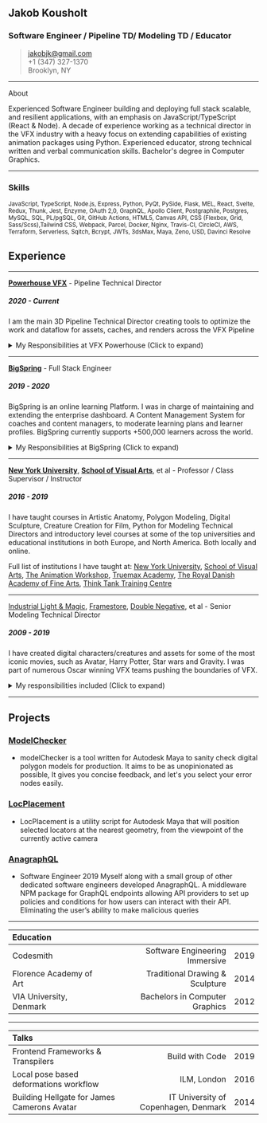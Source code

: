 ## Jakob Kousholt
### Software Engineer / Pipeline TD/ Modeling TD / Educator

> [jakobjk@gmail.com](jakobjk@gmail.com)\
> +1 (347) 327-1370\
> Brooklyn, NY

---
About

Experienced Software Engineer building and deploying full stack scalable, and resilient applications, with an emphasis on JavaScript/TypeScript (React & Node). A decade of experience working as a technical director in the VFX industry with a heavy focus on extending capabilities of existing animation packages using Python. Experienced educator, strong technical written and verbal communication skills. Bachelor's degree in Computer Graphics.

---

### Skills
<sub>JavaScript, TypeScript, Node.js, Express, Python, PyQt, PySide, Flask, MEL, React, Svelte, Redux, Thunk, Jest, Enzyme, OAuth 2,0, GraphQL, Apollo Client, Postgraphile, Postgres, MySQL, SQL, PL/pgSQL, Git, GitHub Actions, HTML5, Canvas API, CSS (Flexbox, Grid, Sass/Scss),Tailwind CSS, Webpack, Parcel, Docker, Nginx, Travis-CI, CircleCI, AWS, Terraform, Serverless, Sqitch, Bcrypt, JWTs, 3dsMax, Maya, Zeno, USD, Davinci Resolve</sub>

## Experience
---
[**Powerhouse VFX**](http://www.powerhousevfx.com/) - Pipeline Technical Director
##### 2020 - Current
I am the main 3D Pipeline Technical Director creating tools to optimize the work and dataflow for assets, caches, and renders across the VFX Pipeline
<details>
<summary>My Responsibilities at VFX Powerhouse (Click to expand)</summary>

* Adding custom metadata toUtilized PyQt Framework within Houdini to generate a UI enabling texture artists to import to current project, and convert textures to the RAT format
* Calculated the ray intersection of meshes to position tracker points from the angle of the camera enabling faster workflow for matchmovers
* Adding custom to publishes within shotgun to enable DCCs to establish render and overscan resolution on import/exports, and other extensible post publish/import hooks

</details>

---

[**BigSpring**](https://www.bigspring.io/) - Full Stack Engineer
##### 2019 - 2020
BigSpring is an online learning Platform. I was in charge of maintaining and extending the enterprise dashboard. A Content Management System for coaches and content managers, to moderate learning plans and learner profiles. BigSpring currently supports +500,000 learners across the world.

<details>
<summary>My Responsibilities at BigSpring (Click to expand)</summary>

* Implementing and extending business logic utilizing serverless framework (nodejs) and functions written in PL/pgSQL within postgres.
* Utilized Apollo Client local caching, and http batching, to manage local state and improve responsiveness and minimize network latency
* Implementing row, and column level security to ensures users of the privacy of their data at the database level
* Worked closely with the UI team to ensure pixel level accuracy between the design and the implementation within the frontend react application
* Utilizing SQL queries to assist the analytics teams generate the weekly reports for Uber
* Defined custom types as input parameters for PL/pgSQL functions, in order to implement type safety for our functions served by our GraphQL API
* Deploying and extending AWS infrastructure using Terraform, to keep our infrastructure up to the task of our growing user base which surpassed 500,000 active users. Approaches include pooling, load balancing, read/write splitting, deploying read replicas, and caching.
* Implemented segment across our application by setting up posts requests in our react application, IAM policies within our AWS infrastructure, and schemas within our RDS (postgres) database, in order to enable complex analysis of user behavior
  </details>

---

[**New York University**](https://www.nyu.edu/), [**School of Visual Arts**](https://sva.edu/), et al - Professor / Class Supervisor / Instructor
##### 2016 - 2019

I have taught courses in Artistic Anatomy, Polygon Modeling, Digital Sculpture, Creature Creation for Film, Python for Modeling Technical Directors and introductory level courses at some of the top universities and educational institutions in both Europe, and North America. Both locally and online.


Full list of institutions I have taught at: [New York University](https://www.nyu.edu/), [School of Visual Arts](https://sva.edu/), [The Animation Workshop](https://animationworkshop.via.dk/),  [Truemax Academy](https://truemax.com/), [The Royal Danish Academy of Fine Arts](https://kadk.dk/en/kadk), [Think Tank Training Centre](https://www.tttc.ca/)

---

[Industrial Light & Magic](https://www.ilm.com/), [Framestore](https://framestore.com/), [Double Negative](https://dneg.com/), et al - Senior Modeling Technical Director
##### 2009 - 2019
 I have created digital characters/creatures and assets for some of the most iconic movies, such as Avatar, Harry Potter, Star wars and Gravity. I was part of numerous Oscar winning VFX teams pushing the boundaries of VFX.
 <details>
 <summary>My responsibilities included (Click to expand)</summary>

* Creating, and supporting hero assets throughout the VFX pipeline including writing custom tools and scripts when needed
* Establish topological best practices to enable proper anatomical deformation in organic models through rigging and animation
* Build FACS enabled blendShapes working closely with the rigging team to ensure animators could reach their performance
* Working with leads from other departments to establish efficient workflows and processes to meet production requirements
* Create fast turn around assets for the Virtual Production team for quick planning of sequences and shots
* Provide artistic and technical feedback to other team members, ensuring aesthetic and technical standards were met for production needs
* Write python tools to enhance and automate established workflows
* Continuously improve upon current pipeline, by introducing new tools and workflows when necessary

</details>

---

## Projects

### [ModelChecker](https://github.com/JakobJK/modelChecker)
* modelChecker is a tool written for Autodesk Maya to sanity check digital polygon models for production. It aims to be as unopinionated as possible, It gives you concise feedback, and let's you select your error nodes easily.

### [LocPlacement](https://github.com/JakobJK/locPlacement)
* LocPlacement is a utility script for Autodesk Maya that will position selected locators at the nearest geometry, from the viewpoint of the currently active camera


### [AnagraphQL](https://github.com/oslabs-beta/anagraphql)
* Software Engineer 2019 Myself along with a small group of other dedicated software engineers developed AnagraphQL. A middleware NPM package for GraphQL endpoints allowing API providers to set up policies and conditions for how users can interact with their API. Eliminating the user’s ability to make malicious queries

---
| Education                         |                                 |        |
| :---                              |    ---:                         |   ---: |
| Codesmith                         | Software Engineering Immersive  | 2019   |
| Florence Academy of Art           | Traditional Drawing & Sculpture | 2014   |
| VIA University, Denmark           | Bachelors in Computer Graphics  | 2012   |

---

| Talks                                                 |                                      |        |
| :---                                                  |    ---:                              |   ---: |
| Frontend Frameworks & Transpilers                     | Build with Code                      | 2019   |
| Local pose based deformations workflow                | ILM, London                          | 2016   |
| Building Hellgate for James Camerons Avatar           | IT University of Copenhagen, Denmark | 2014   |